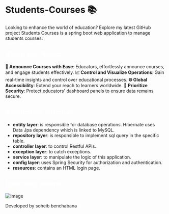  # Students-Courses 📚
Looking to enhance the world of education? Explore my latest GitHub project Students Courses is a spring boot web application to manage students courses.

## <span style="color:white"> About the Project:</span>
**🎯 Announce Courses with Ease**: Educators, effortlessly announce courses, and engage students effectively.
**📈 Control and Visualize Operations**: Gain real-time insights and control over educational processes.
**🌐 Global Accessibility**: Extend your reach to learners worldwide.
**🔐 Prioritize Security**: Protect educators' dashboard panels to ensure data remains secure.

## <span style="color:white">Application structure:</span>

- **entity layer**: is responsible for database operations. Hibernate uses Data Jpa dependency which is linked to MySQL.
- **repository layer**: is responsible to implement sql query in the specific table. 
- **controller layer**: to control Restful APIs.
- **exception layer**: to catch exceptions.
- **service layer**: to manipulate the logic of this application.
- **config layer**: uses Spring Security for authorization and authentication.
- **resources**: contains an HTML login page.


## <span style="color:white">Data base shema:</span>

![image](https://github.com/soheibshb10/Students-Courses/assets/97317629/07ffcf39-7f96-45ee-8149-0ca1b676d59d)



Developed by soheib benchabana
